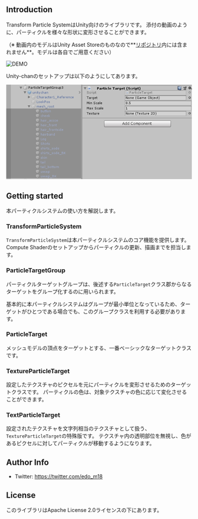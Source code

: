 ## Introduction

Transform Particle SystemはUnity向けのライブラリです。
添付の動画のように、パーティクルを様々な形状に変形させることができます。

（※ 動画内のモデルはUnity Asset Storeのものなので**[リポジトリ](http://d.hatena.ne.jp/keyword/%A5%EA%A5%DD%A5%B8%A5%C8%A5%EA)内には含まれません**。モデルは各自でご用意ください）



![DEMO](./Images/demo.gif)

Unity-chanのセットアップは以下のようにしてあります。

![Unity-chanのセッティング](./Images/component-sample.png)




## Getting started

本パーティクルシステムの使い方を解説します。


### TransformParticleSystem

`TransformParticleSystem`は本パーティクルシステムのコア機能を提供します。
Compute Shaderのセットアップからパーティクルの更新、描画までを担当します。


### ParticleTargetGroup

パーティクルターゲットグループは、後述する`ParticleTarget`クラス郡からなるターゲットをグループ化するのに用いられます。

基本的に本パーティクルシステムはグループが最小単位となっているため、ターゲットがひとつである場合でも、このグループクラスを利用する必要があります。

### ParticleTarget

メッシュモデルの頂点をターゲットとする、一番ベーシックなターゲットクラスです。

### TextureParticleTarget

設定したテクスチャのピクセルを元にパーティクルを変形させるためのターゲットクラスです。
パーティクルの色は、対象テクスチャの色に応じて変化させることができます。


### TextParticleTarget

設定されたテクスチャを文字列相当のテクスチャとして扱う、`TextureParticleTarget`の特殊版です。
テクスチャ内の透明部位を無視し、色があるピクセルに対してパーティクルが移動するようになります。


## Author Info

- Twitter: https://twitter.com/edo_m18


## License

このライブラリはApache License 2.0ライセンスの下にあります。
